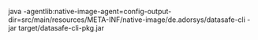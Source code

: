 java -agentlib:native-image-agent=config-output-dir=src/main/resources/META-INF/native-image/de.adorsys/datasafe-cli -jar target/datasafe-cli-pkg.jar

